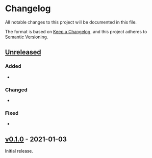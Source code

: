 # Changelog

All notable changes to this project will be documented in this file.

The format is based on [Keep a Changelog](https://keepachangelog.com/en/1.0.0/),
and this project adheres to [Semantic Versioning](https://semver.org/spec/v2.0.0.html).

## [Unreleased]

### Added
-

### Changed
- 

### Fixed
- 

## [v0.1.0] - 2021-01-03

Initial release.

[Unreleased]: https://github.com/michahoiting/platformio-cli-gd32v-docker/compare/master...v0.1.0
[v0.1.0]: https://github.com/michahoiting/platformio-cli-gd32v-docker/tree/v0.1.0

